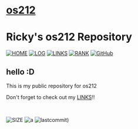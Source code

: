 # [os212](https://rickyantowm.github.io/os212/) 

# Ricky's os212 Repository 

[![HOME](https://img.shields.io/badge/HOME-80182f?style=for-the-badge&logoColor=white)](https://rickyantowm.github.io/os212/)
[![LOG](https://img.shields.io/badge/LOG-8fa5a9?style=for-the-badge&logoColor=white)](TXT/mylog.txt)
[![LINKS](https://img.shields.io/badge/LINK-3a6971?style=for-the-badge&logoColor=white)](LINKS/)
[![RANK](https://img.shields.io/badge/RANK-3b3738?style=for-the-badge&logoColor=white)](TXT/myrank.txt)
[![GitHub](https://img.shields.io/badge/GitHub-a6474b?style=for-the-badge&logo=github&logoColor=white)](https://github.com/rickyantowm/os212/)

## hello :D 

This is my public repository for os212

Don't forget to check out my [LINKS](LINKS/)!!

<br>

![SIZE](https://img.shields.io/github/repo-size/rickyantowm/os212?style=plastic)
![a](https://img.shields.io/github/commit-activity/w/rickyantowm/os212?style=plastic)
![lastcommit](https://img.shields.io/github/last-commit/rickyantowm/os212?style=plastic))
